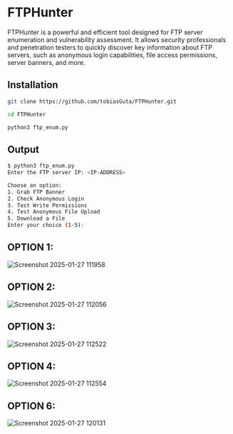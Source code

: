 # FTPHunter
FTPHunter is a powerful and efficient tool designed for FTP server enumeration and vulnerability assessment. It allows security professionals and penetration testers to quickly discover key information about FTP servers, such as anonymous login capabilities, file access permissions, server banners, and more.

## Installation

``` bash
git clone https://github.com/tobiasGuta/FTPHunter.git
```

```bash
cd FTPHunter
```

```bash
python3 ftp_enum.py
```

## Output

```bash
$ python3 ftp_enum.py
Enter the FTP server IP: <IP-ADDRESS>

Choose an option:
1. Grab FTP Banner
2. Check Anonymous Login
3. Test Write Permissions
4. Test Anonymous File Upload
5. Download a File
Enter your choice (1-5):
```

## OPTION 1:

![Screenshot 2025-01-27 111958](https://github.com/user-attachments/assets/1aa561f1-dc70-4661-81e8-d3bb33486a2b)


## OPTION 2:

![Screenshot 2025-01-27 112056](https://github.com/user-attachments/assets/14596452-29f5-451d-93ad-ca6ec20879a2)





## OPTION 3:

![Screenshot 2025-01-27 112522](https://github.com/user-attachments/assets/3f1d469c-7df0-4f76-94cb-1efccbe32f7d)

## OPTION 4:

![Screenshot 2025-01-27 112554](https://github.com/user-attachments/assets/6e167d8c-c364-4c24-9827-0e6b62b14d43)

## OPTION 6:

![Screenshot 2025-01-27 120131](https://github.com/user-attachments/assets/79322f25-08a9-4d56-9ea5-0df8f65a5b6b)

